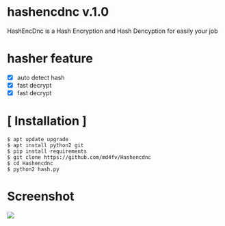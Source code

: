 # hashencdnc v.1.0

HashEncDnc is a Hash Encryption and Hash Dencyption for easily your job 

# hasher feature
- [x] auto detect hash
- [x] fast decrypt
- [x] fast decrypt

# [ Installation ]
```
$ apt update upgrade
$ apt install python2 git
$ pip install requirements
$ git clone https://github.com/md4fv/Hashencdnc
$ cd Hashencdnc
$ python2 hash.py
```
# Screenshot
<img src=".images/" />
